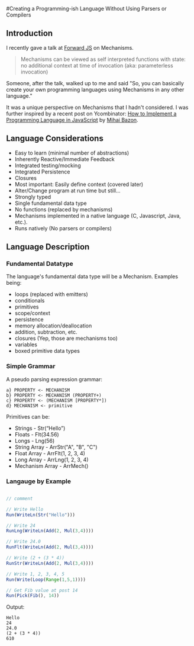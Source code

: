 #Creating a Programming-ish Language Without Using Parsers or Compilers

## Introduction

I recently gave a talk at [Forward JS](http://forwardjs.com/) on Mechanisms.

> Mechanisms can be viewed as self interpreted functions with state: no additional context at time of invocation (aka: parameterless invocation)

Someone, after the talk, walked up to me and said "So, you can basically create your own programming languages using Mechanisms in any other language."

It was a unique perspective on Mechanisms that I hadn't considered. I was further inspired by a recent post on Ycombinator: [How to Implement a Programming Language in JavaScript](https://news.ycombinator.com/item?id=9190778) by [Mihai Bazon](https://github.com/mishoo).

## Language Considerations

* Easy to learn (minimal number of abstractions)
* Inherently Reactive/Immediate Feedback
* Integrated testing/mocking
* Integrated Persistence
* Closures
* Most important: Easily define context (covered later)
* Alter/Change program at run time but still...
* Strongly typed
* Single fundamental data type
* No functions (replaced by mechanisms)
* Mechanisms implemented in a native language (C, Javascript, Java, etc.).
* Runs natively (No parsers or compilers)

## Language Description

### Fundamental Datatype

The language's fundamental data type will be a Mechanism. Examples being:

* loops (replaced with emitters)
* conditionals
* primitives
* scope/context
* persistence
* memory allocation/deallocation
* addition, subtraction, etc.
* closures (Yep, those are mechanisms too)
* variables
* boxed primitive data types

### Simple Grammar

A pseudo parsing expression grammar:

```
a} PROPERTY <- MECHANISM
b} PROPERTY <- MECHANISM (PROPERTY+)
c} PROPERTY <- (MECHANISM [PROPERTY*])
d} MECHANISM <- primitive
```

Primitives can be:

* Strings - Str(“Hello”)
* Floats - Flt(34.56)
* Longs - Lng(56)
* String Array - ArrStr("A", "B", "C")
* Float Array - ArrFlt(1, 2, 3, 4)
* Long Array - ArrLng(1, 2, 3, 4)
* Mechanism Array - ArrMech()

### Langauge by Example

```javascript

// comment

// Write Hello
Run(WriteLn(Str("Hello")))

// Write 24
RunLng(WriteLn(Add(2, Mul(3,4))))

// Write 24.0
RunFlt(WriteLn(Add(2, Mul(3,4))))

// Write (2 + (3 * 4))
RunStr(WriteLn(Add(2, Mul(3,4))))

// Write 1, 2, 3, 4, 5
Run(Write(Loop(Range(1,5,1))))

// Get Fib value at post 14
Run(Pick(Fib(), 14))

```

Output:

```
Hello
24
24.0
(2 + (3 * 4))
610

```
